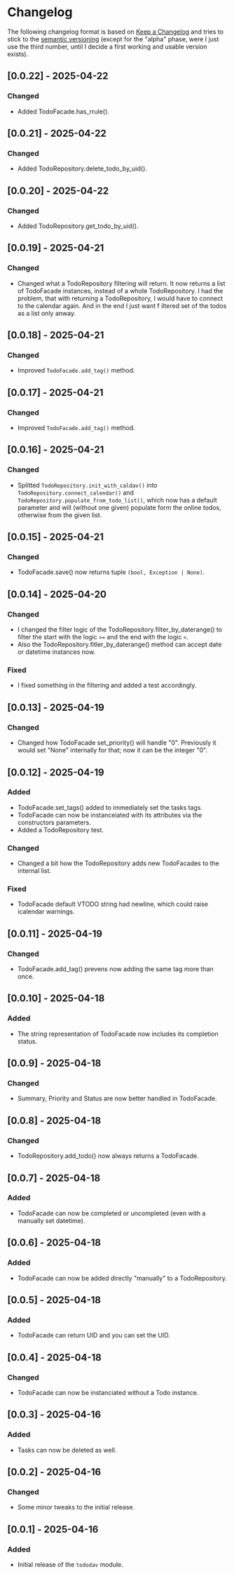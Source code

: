 # Changelog

The following changelog format is based on [Keep a Changelog](https://keepachangelog.com/en/1.0.0/) and tries to stick to the [semantic versioning](https://semver.org/spec/v2.0.0.html) (except for the "alpha" phase, were I just use the third number, until I decide a first working and usable version exists).

## [0.0.22] - 2025-04-22
### Changed
- Added TodoFacade.has_rrule().


## [0.0.21] - 2025-04-22
### Changed
- Added TodoRepository.delete_todo_by_uid().


## [0.0.20] - 2025-04-22
### Changed
- Added TodoRepository.get_todo_by_uid().


## [0.0.19] - 2025-04-21
### Changed
- Changed what a TodoRepository filtering will return. It now returns a list of TodoFacade instances, instead of a whole TodoRepository. I had the problem, that with returning a TodoRepository, I would have to connect to the calendar again. And in the end I just want f iltered set of the todos as a list only anway.


## [0.0.18] - 2025-04-21
### Changed
- Improved `TodoFacade.add_tag()` method.


## [0.0.17] - 2025-04-21
### Changed
- Improved `TodoFacade.add_tag()` method.


## [0.0.16] - 2025-04-21
### Changed
- Splitted `TodoRepository.init_with_caldav()` into `TodoRepository.connect_calendar()` and `TodoRepository.populate_from_todo_list()`, which now has a default parameter and will (wíthout one given) populate form the online todos, otherwise from the given list.


## [0.0.15] - 2025-04-21
### Changed
- TodoFacade.save() now returns tuple `(bool, Exception | None)`.


## [0.0.14] - 2025-04-20
### Changed
- I changed the filter logic of the TodoRepository.filter_by_daterange() to filter the start with the logic `>=` and the end with the logic `<`.
- Also the TodoRepository.fitler_by_daterange() method can accept date or datetime instances now.
### Fixed
- I fixed something in the filtering and added a test accordingly.


## [0.0.13] - 2025-04-19
### Changed
- Changed how TodoFacade set_priority() will handle "0". Previously it would set "None" internally for that; now it can be the integer "0".


## [0.0.12] - 2025-04-19
### Added
- TodoFacade.set_tags() added to immediately set the tasks tags.
- TodoFacade can now be instanceiated with its attributes via the constructors parameters.
- Added a TodoRepository test.
### Changed
- Changed a bit how the TodoRepository adds new TodoFacades to the internal list.
### Fixed
- TodoFacade default VTODO string had newline, which could raise icalendar warnings.


## [0.0.11] - 2025-04-19
### Changed
- TodoFacade.add_tag() prevens now adding the same tag more than once.


## [0.0.10] - 2025-04-18
### Added
- The string representation of TodoFacade now includes its completion status.


## [0.0.9] - 2025-04-18
### Changed
- Summary, Priority and Status are now better handled in TodoFacade.


## [0.0.8] - 2025-04-18
### Changed
- TodoRepository.add_todo() now always returns a TodoFacade.


## [0.0.7] - 2025-04-18
### Added
- TodoFacade can now be completed or uncompleted (even with a manually set datetime).


## [0.0.6] - 2025-04-18
### Added
- TodoFacade can now be added directly "manually" to a TodoRepository.


## [0.0.5] - 2025-04-18
### Added
- TodoFacade can return UID and you can set the UID.


## [0.0.4] - 2025-04-18
### Changed
- TodoFacade can now be instanciated without a Todo instance.


## [0.0.3] - 2025-04-16
### Added
- Tasks can now be deleted as well.


## [0.0.2] - 2025-04-16
### Changed
- Some minor tweaks to the initial release.


## [0.0.1] - 2025-04-16
### Added
- Initial release of the `tododav` module.